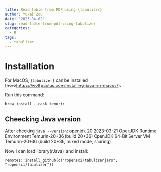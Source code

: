 ```yaml
---
title: Read table from PDF using {tabulizer}
author: Yukai Zou
date: '2023-04-02'
slug: read-table-from-pdf-using-tabulizer
categories:
  - R
tags:
  - tabulizer
---
```


# Installlation

For MacOS, `{tabulizer}` can be installed [here]https://wolfpaulus.com/installing-java-on-macos/).

Run this command:

```
brew install --cask temurin
```

## Cheecking Java version

After checking `java --version`:
openjdk 20 2023-03-21
OpenJDK Runtime Environment Temurin-20+36 (build 20+36)
OpenJDK 64-Bit Server VM Temurin-20+36 (build 20+36, mixed mode, sharing)

Now I can load library(rJava), and install:

`remotes::install_github(c("ropensci/tabulizerjars", "ropensci/tabulizer"))`
